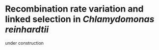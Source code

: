 # Recombination rate variation and linked selection in _Chlamydomonas reinhardtii_

under construction
